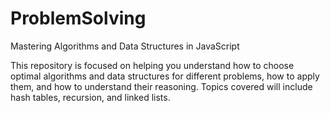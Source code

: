 # ProblemSolving
Mastering Algorithms and Data Structures in JavaScript

This repository is focused on helping you understand how to choose optimal algorithms and data structures for different problems, how to apply them, and how to understand their reasoning. Topics covered will include hash tables, recursion, and linked lists.
